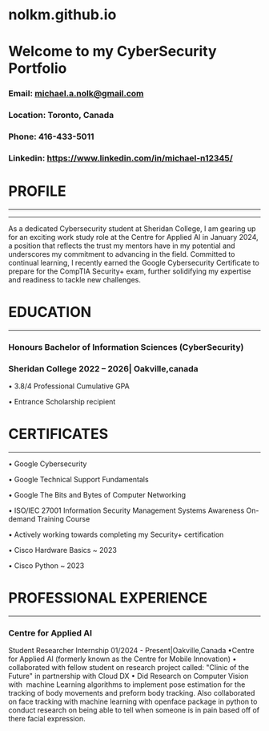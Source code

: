 # nolkm.github.io

# Welcome to my CyberSecurity Portfolio

### Email: michael.a.nolk@gmail.com
### Location: Toronto, Canada
### Phone: 416-433-5011
### Linkedin: https://www.linkedin.com/in/michael-n12345/

# PROFILE
* * *
* * *
As a dedicated Cybersecurity student at Sheridan College, I am gearing up for an exciting work study role at the Centre for Applied AI in January 2024, a position that reflects the trust my mentors have in my potential and underscores my commitment to advancing in the field. Committed to continual learning, I recently earned the Google Cybersecurity Certificate to prepare for the CompTIA Security+ exam, further solidifying my expertise and readiness to tackle new challenges.


# EDUCATION
* * *
### Honours Bachelor of Information Sciences (CyberSecurity)
### Sheridan College           2022 – 2026| Oakville,canada

• 3.8/4 Professional Cumulative GPA

• Entrance Scholarship recipient

# CERTIFICATES
* * *
• Google Cybersecurity

• Google Technical Support Fundamentals

• Google The Bits and Bytes of Computer Networking

• ISO/IEC 27001 Information Security Management Systems Awareness On-demand Training Course

• Actively working towards completing my Security+ certification

• Cisco Hardware Basics ~ 2023

• Cisco Python ~ 2023

# PROFESSIONAL EXPERIENCE
* * *
### Centre for Applied AI 
Student Researcher Internship                                                                    01/2024 - Present|Oakville,Canada
• ​​​​​​​Centre for Applied AI (formerly known as the Centre for Mobile Innovation)
• collaborated with fellow student on research project called: "Clinic of the Future" in partnership with Cloud DX
• Did Research on Computer Vision with  machine Learning algorithms to implement pose estimation for the tracking of body movements and preform body tracking. Also collaborated on face tracking with machine learning with openface package in python to conduct research on being able to tell when someone is in pain based off of there facial expression.

